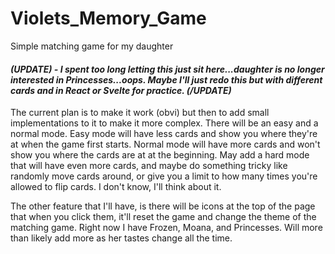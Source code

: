 # Violets_Memory_Game
Simple matching game for my daughter

<h4>
    <em>
        (UPDATE) - I spent too long letting this just sit here...daughter is no longer interested in Princesses...oops.  Maybe I'll just redo this but with different cards and in React or Svelte for practice.
        (/UPDATE)
    </em>
</h4>
The current plan is to make it work (obvi) but then to add small implementations to it to make it more complex.  There will be an easy and a normal mode.  Easy mode will have less cards and show you where they're at when the game first starts.  Normal mode will have more cards and won't show you where the cards are at at the beginning.  May add a hard mode that will have even more cards, and maybe do something tricky like randomly move cards around, or give you a limit to how many times you're allowed to flip cards.  I don't know, I'll think about it.

The other feature that I'll have, is there will be icons at the top of the page that when you click them, it'll reset the game and change the theme of the matching game.  Right now I have Frozen, Moana, and Princesses.  Will more than likely add more as her tastes change all the time.
